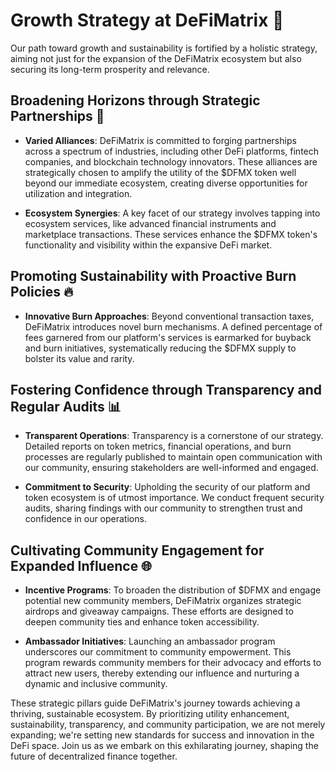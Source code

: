 # Growth Strategy at DeFiMatrix 🌱

Our path toward growth and sustainability is fortified by a holistic strategy, aiming not just for the expansion of the DeFiMatrix ecosystem but also securing its long-term prosperity and relevance.

## Broadening Horizons through Strategic Partnerships 🤝

- **Varied Alliances**: DeFiMatrix is committed to forging partnerships across a spectrum of industries, including other DeFi platforms, fintech companies, and blockchain technology innovators. These alliances are strategically chosen to amplify the utility of the $DFMX token well beyond our immediate ecosystem, creating diverse opportunities for utilization and integration.

- **Ecosystem Synergies**: A key facet of our strategy involves tapping into ecosystem services, like advanced financial instruments and marketplace transactions. These services enhance the $DFMX token's functionality and visibility within the expansive DeFi market.

## Promoting Sustainability with Proactive Burn Policies 🔥

- **Innovative Burn Approaches**: Beyond conventional transaction taxes, DeFiMatrix introduces novel burn mechanisms. A defined percentage of fees garnered from our platform's services is earmarked for buyback and burn initiatives, systematically reducing the $DFMX supply to bolster its value and rarity.

## Fostering Confidence through Transparency and Regular Audits 📊

- **Transparent Operations**: Transparency is a cornerstone of our strategy. Detailed reports on token metrics, financial operations, and burn processes are regularly published to maintain open communication with our community, ensuring stakeholders are well-informed and engaged.

- **Commitment to Security**: Upholding the security of our platform and token ecosystem is of utmost importance. We conduct frequent security audits, sharing findings with our community to strengthen trust and confidence in our operations.

## Cultivating Community Engagement for Expanded Influence 🌐

- **Incentive Programs**: To broaden the distribution of $DFMX and engage potential new community members, DeFiMatrix organizes strategic airdrops and giveaway campaigns. These efforts are designed to deepen community ties and enhance token accessibility.

- **Ambassador Initiatives**: Launching an ambassador program underscores our commitment to community empowerment. This program rewards community members for their advocacy and efforts to attract new users, thereby extending our influence and nurturing a dynamic and inclusive community.

These strategic pillars guide DeFiMatrix's journey towards achieving a thriving, sustainable ecosystem. By prioritizing utility enhancement, sustainability, transparency, and community participation, we are not merely expanding; we're setting new standards for success and innovation in the DeFi space. Join us as we embark on this exhilarating journey, shaping the future of decentralized finance together.
